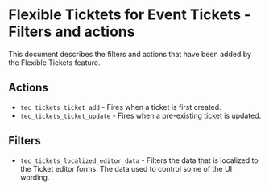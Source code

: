 # Flexible Ticktets for Event Tickets - Filters and actions

This document describes the filters and actions that have been added by the Flexible Tickets feature.

## Actions

* `tec_tickets_ticket_add` - Fires when a ticket is first created.
* `tec_tickets_ticket_update` - Fires when a pre-existing ticket is updated.

## Filters

* `tec_tickets_localized_editor_data` - Filters the data that is localized to the Ticket editor forms. The data used to
  control some of the UI wording.